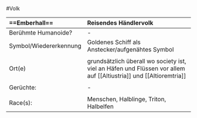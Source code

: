 #Volk

| **==Emberhall==**      | Reisendes Händlervolk                                                                                                               |
| :--------------------- | :---------------------------------------------------------------------------------------------------------------------------------- |
| Berühmte Humanoide?    | -                                                                                                                                   |
| Symbol/Wiedererkennung | Goldenes Schiff als Anstecker/aufgenähtes Symbol                                                                                    |
|                        |                                                                                                                                     |
| Ort(e)                 | grundsätzlich überall wo society ist, viel an Häfen und Flüssen vor allem auf [[Altiustria]] und [[Altioremtria]] |
|                        |                                                                                                                                     |
| Gerüchte:              | -                                                                                                                                   |
|                        |                                                                                                                                     |
| Race(s):               | Menschen, Halblinge, Triton, Halbelfen                                                                                              |
